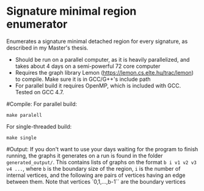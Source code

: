 # Signature minimal region enumerator
Enumerates a signature minimal detached region for every signature, as described in my Master's thesis.

* Should be run on a parallel computer, as it is heavily parallelized, and takes about 4 days on a semi-powerful 72 core computer
* Requires the graph library Lemon (https://lemon.cs.elte.hu/trac/lemon) to compile. Make sure it is in GCC/G++'s include path
* For parallel build it requires OpenMP, which is included with GCC. Tested on GCC 4.7.

#Compile:
For parallel build: 
```
make paralell
```
For single-threaded build:
```
make single
```

#Output:
If you don't want to use your days waiting for the program to finish running, the graphs it generates on a run is found in the folder 
`generated_output/`. This contains lists of graphs on the format `b i v1 v2 v3 v4 ...`, where `b` is the boundary size of the region, `i` is the number of internal vertices, and the following are pairs of vertices having an edge between them. Note that vertices `0,1,...,b-1`` are the boundary vertices